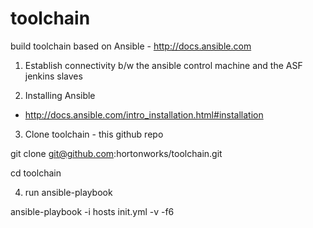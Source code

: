 toolchain
=========

build toolchain based on Ansible - http://docs.ansible.com 

1) Establish connectivity b/w the ansible control machine and the ASF jenkins slaves

2) Installing Ansible 

* http://docs.ansible.com/intro_installation.html#installation

3) Clone toolchain - this github repo

git clone git@github.com:hortonworks/toolchain.git

cd toolchain

4) run ansible-playbook 

ansible-playbook -i hosts init.yml  -v -f6

